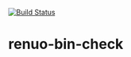 [![Build Status](https://travis-ci.org/renuo/renuo-bin-check.svg?branch=master)](https://travis-ci.org/renuo/renuo-bin-check)
# renuo-bin-check
